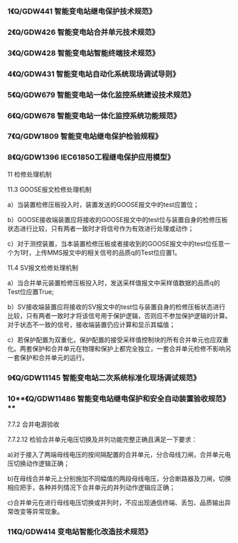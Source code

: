 ### **1《****Q/GDW441 智能变电站继电保护技术规范****》**

### **2《****Q/GDW426 智能变电站合并单元技术规范****》**

### **3《****Q/GDW428 智能变电站智能终端技术规范****》**

### **4《****Q/GDW431 智能变电站自动化系统现场调试导则****》**

### **5《****Q/GDW679 智能变电站一体化监控系统建设技术规范****》**

### **6《****Q/GDW678 智能变电站一体化监控系统功能规范****》**

### **7《****Q/GDW1809 智能变电站继电保护检验规程****》**

### **8《****Q/GDW1396 IEC61850工程继电保护应用模型****》**

11 检修处理机制

11.3 GOOSE报文检修处理机制

a）当装置检修压板投入时，装置发送的GOOSE报文中的test应置位；

b）GOOSE接收端装置应将接收的GOOSE报文中的test位与装置自身的检修压板状态进行比较，只有两者一致时才将信号作为有效进行处理或动作；

c）对于测控装置，当本装置检修压板或者接收到的GOOSE报文中的test位任意一个为1时，上传MMS报文中的相关信号的品质q的Test位应置1。

11.4 SV报文检修处理机制

a）当合并单元装置检修压板投入时，发送采样值报文中采样值数据的品质q的Test位应置True;

b）SV接收端装置应将接收的SV报文中的test位与装置自身的检修压板状态进行比较，只有两者一致时才将该信号用于保护逻辑，否则应不参加保护逻辑的计算。对于状态不一致的信号，接收端装置仍应计算和显示其幅值；

c）若保护配置为双重化，保护配置的接受采样值控制块的所有合并单元也应双重化。两套保护和合并单元在物理和保护上都完全独立，一套合并单元检修不影响另一套保护和合并单元的运行。

### **9《****Q/GDW11145 智能变电站二次系统标准化现场调试规范****》**

### **10****《Q/GDW11486 智能变电站继电保护和安全自动装置验收规范》**

7.7.2 合并电源验收

7.7.2.12 检验合并单元电压切换及并列功能完整正确且满足一下要求：

a)对于接入了两端母线电压的按间隔配置的合并单元，分合母线刀闸，合并单元电压切换动作逻辑正确；

b)在母线合并单元上分别施加不同幅值的两段母线电压，分合断路器及刀闸，切换相应把手，各种并列情况下合并单元的并列动作逻辑应正确；

c)合并单元在进行母线电压切换或并列时，不应出现通信终端、丢包、品质输出异常改变等异常现象。

### **11《****Q/GDW414 变电站智能化改造技术规范****》**